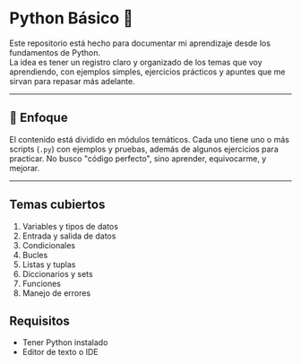 # Python Básico 🐍

Este repositorio está hecho para documentar mi aprendizaje desde los fundamentos de Python.  
La idea es tener un registro claro y organizado de los temas que voy aprendiendo, con ejemplos simples, ejercicios prácticos y apuntes que me sirvan para repasar más adelante.

---

## 🧠 Enfoque

El contenido está dividido en módulos temáticos. Cada uno tiene uno o más scripts (`.py`) con ejemplos y pruebas, además de algunos ejercicios para practicar. No busco "código perfecto", sino aprender, equivocarme, y mejorar.

---

## Temas cubiertos

1. Variables y tipos de datos
2. Entrada y salida de datos
3. Condicionales
4. Bucles
5. Listas y tuplas
6. Diccionarios y sets
7. Funciones
8. Manejo de errores


## Requisitos

- Tener Python instalado
- Editor de texto o IDE